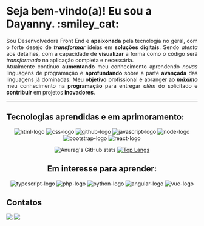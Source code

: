 <h1>Seja bem-vindo(a)! Eu sou a Dayanny. :smiley_cat:</h1>

<p align="justify">Sou Desenvolvedora Front End e <b>apaixonada</b> pela tecnologia no geral, com o forte desejo de <b><i>transformar</i></b> ideias em <b>soluções digitais</b>. Sendo <i>atenta</i> aos detalhes, com a capacidade de <b>visualizar</b> a forma como o código será <i>transformado</i> na aplicação completa e necessária.
<br>
Atualmente continuo <b>aumentando</b> meu conhecimento aprendendo <i>novas</i> linguagens de programação e <b>aprofundando</b> sobre a parte <b>avançada</b> das linguagens já dominadas. Meu <b>objetivo</b> profissional é abranger ao <b><i>máximo</i></b> meu conhecimento na <b>programação</b> para entregar <i>além</i> do solicitado e <b>contribuir</b> em projetos <b>inovadores</b>.</p>
<hr>
<h2>Tecnologias aprendidas e em aprimoramento:</h2>

<p align="center">
<img src="https://img.shields.io/badge/HTML5-E34F26?style=for-the-badge&logo=html5&logoColor=white" alt="html-logo"> <img src="https://img.shields.io/badge/CSS3-1572B6?style=for-the-badge&logo=css3&logoColor=white" alt="css-logo"> <img src="https://img.shields.io/badge/GitHub-100000?style=for-the-badge&logo=github&logoColor=white" alt="github-logo"> <img src="https://img.shields.io/badge/JavaScript-323330?style=for-the-badge&logo=javascript&logoColor=F7DF1E" alt="javascript-logo"> <img src="https://img.shields.io/badge/Node.js-43853D?style=for-the-badge&logo=node.js&logoColor=white" alt="node-logo"> <img src="https://img.shields.io/badge/Bootstrap-563D7C?style=for-the-badge&logo=bootstrap&logoColor=white" alt="bootstrap-logo"> <img src="https://img.shields.io/badge/React-20232A?style=for-the-badge&logo=react&logoColor=61DAFB" alt="react-logo"> 
  </p>
  
<div align="center">

![Anurag's GitHub stats](https://github-readme-stats.vercel.app/api?username=idanisiqueira&show_icons=true&theme=transparent&hide_title=true&hide_border=true&text_color=fff&text_bold=false&amp;card_width=100)
[![Top Langs](https://github-readme-stats.vercel.app/api/top-langs/?username=idanisiqueira&hide_title=true&theme=transparent&hide_border=true&text_color=fff)](https://github.com/anuraghazra/github-readme-stats)

</div>
<center>
<h2>Em interesse para aprender:</h2>
</center>
<p align="center">
<img src="https://img.shields.io/badge/TypeScript-007ACC?style=for-the-badge&logo=typescript&logoColor=white" alt="typescript-logo"> <img src="https://img.shields.io/badge/PHP-777BB4?style=for-the-badge&logo=php&logoColor=white" alt="php-logo"> <img src="https://img.shields.io/badge/Python-3776AB?style=for-the-badge&logo=python&logoColor=white" alt="python-logo"> <img src="https://img.shields.io/badge/Angular-DD0031?style=for-the-badge&logo=angular&logoColor=white" alt="angular-logo"> <img src="https://img.shields.io/badge/Vue.js-35495E?style=for-the-badge&logo=vue.js&logoColor=4FC08D" alt="vue-logo">
  </p>
  <h2>Contatos</h2>
<a href="https://www.linkedin.com/in/dayanny-siqueira/"><img src="https://img.shields.io/badge/LinkedIn-0077B5?style=for-the-badge&logo=linkedin&logoColor=white"></a>
<a href="mailto:dcess360@gmail.com"><img src="https://img.shields.io/badge/Gmail-D14836?style=for-the-badge&logo=gmail&logoColor=white"></a>

<!---
idanisiqueira/idanisiqueira is a ✨ special ✨ repository because its `README.md` (this file) appears on your GitHub profile.
You can click the Preview link to take a look at your changes.
--->
